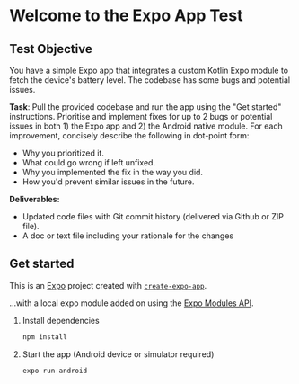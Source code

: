 # Welcome to the Expo App Test

## Test Objective

You have a simple Expo app that integrates a custom Kotlin Expo module to fetch the device's battery level. The codebase has some bugs and potential issues.

**Task**: Pull the provided codebase and run the app using the "Get started" instructions. Prioritise and implement fixes for up to 2 bugs or potential issues in both 1) the Expo app and 2) the Android native module. For each improvement, concisely describe the following in dot-point form:

* Why you prioritized it.
* What could go wrong if left unfixed.
* Why you implemented the fix in the way you did.
* How you'd prevent similar issues in the future.

**Deliverables:**
* Updated code files with Git commit history (delivered via Github or ZIP file).
* A doc or text file including your rationale for the changes

## Get started

This is an [Expo](https://expo.dev) project created with [`create-expo-app`](https://www.npmjs.com/package/create-expo-app).

...with a local expo module added on using the [Expo Modules API](https://docs.expo.dev/modules/third-party-library/).

1. Install dependencies

   ```bash
   npm install
   ```

2. Start the app (Android device or simulator required)

   ```bash
   expo run android
   ```


